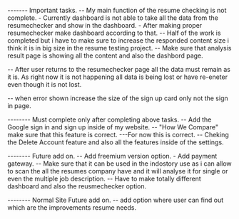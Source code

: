 ------- Important tasks.
-- My main function of the resume checking is not complete. - Currently dashboard is not able to take all the data from the resumechecker and show in the dashboard. - After making proper resumechecker make dashboard according to that.
-- Half of the work is completed but i have to make sure to increase the responded content size i think it is in big size in the resume testing project.
-- Make sure that analysis result page is showing all the content and also the dashbord page.

-- After user returns to the resumechecker page all the data must remain as it is. As right now it is not happening all data is being lost or have re-eneter even though it is not lost.

-- when error shown increase the size of the sign up card only not the sign in page.

-------- Must complete only after completing above tasks.
-- Add the Google sign in and sign up inside of my website.
-- "How We Compare" make sure that this feature is correct. ---For now this is correct.
-- Cheking the Delete Account feature and also all the features inside of the settings.

-------- Future add on.
-- Add freemium version option. - Add payment gateway.
-- Make sure that it can be used in the indostory use as i can allow to scan the all the resumes company have and it will analyse it for single or even the multiple job description.
-- Have to make totally different dashboard and also the reusmechecker option.

-------- Normal Site Future add on.
-- add option where user can find out which are the improvements resume needs.
